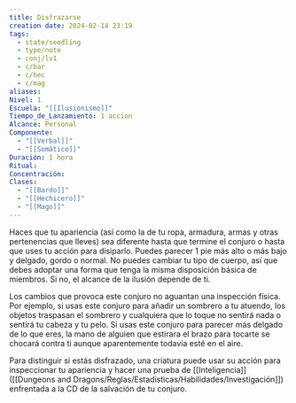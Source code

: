 ```yaml
---
title: Disfrazarse
creation date: 2024-02-14 23:19
tags:
  - state/seedling
  - type/note
  - conj/lv1
  - c/bar
  - c/hec
  - c/mag
aliases: 
Nivel: 1
Escuela: "[[Ilusionismo]]"
Tiempo_de_Lanzamiento: 1 accion
Alcance: Personal
Componente:
  - "[[Verbal]]"
  - "[[Somático]]"
Duración: 1 hora
Ritual: 
Concentración: 
Clases:
  - "[[Bardo]]"
  - "[[Hechicero]]"
  - "[[Mago]]"
---
```

Haces que tu apariencia (así como la de tu ropa, armadura, armas y otras pertenencias que lleves) sea diferente hasta que termine el conjuro o hasta que uses tu acción para disiparlo. Puedes parecer 1 pie más alto o más bajo y delgado, gordo o normal. No puedes cambiar tu tipo de cuerpo, así que debes adoptar una forma que tenga la misma disposición básica de miembros. Si no, el alcance de la ilusión depende de ti.

Los cambios que provoca este conjuro no aguantan una inspección física. Por ejemplo, si usas este conjuro para añadir un sombrero a tu atuendo, los objetos traspasan el sombrero y cualquiera que lo toque no sentirá nada o sentirá tu cabeza y tu pelo. Si usas este conjuro para parecer más delgado de lo que eres, la mano de alguien que estirara el brazo para tocarte se chocará contra ti aunque aparentemente todavía esté en el aire.

Para distinguir si estás disfrazado, una criatura puede usar su acción para inspeccionar tu apariencia y hacer una prueba de [[Inteligencia]] ([[Dungeons and Dragons/Reglas/Estadisticas/Habilidades/Investigación]]) enfrentada a la CD de la salvación de tu conjuro.
